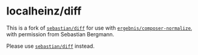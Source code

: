 # localheinz/diff

This is a fork of [`sebastian/diff`](https://github.com/sebastianbergmann/diff) for use with [`ergebnis/composer-normalize`](https://github.com/ergebnis/composer-normalize), with permission from Sebastian Bergmann.

Please use [`sebastian/diff`](https://github.com/sebastianbergmann/diff) instead.
